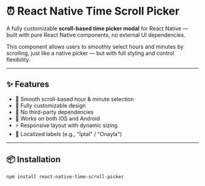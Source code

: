 # ⏰ React Native Time Scroll Picker

A fully customizable **scroll-based time picker modal** for React Native — built with pure React Native components, no external UI dependencies.

This component allows users to smoothly select hours and minutes by scrolling, just like a native picker — but with full styling and control flexibility.

---

## ✨ Features

- 📱 Smooth scroll-based hour & minute selection  
- 🎨 Fully customizable design  
- 🧩 No third-party dependencies  
- 🌙 Works on both iOS and Android  
- ⚡ Responsive layout with dynamic sizing  
- 💬 Localized labels (e.g., "İptal" / "Onayla")

---

## 📦 Installation

```bash
npm install react-native-time-scroll-picker
